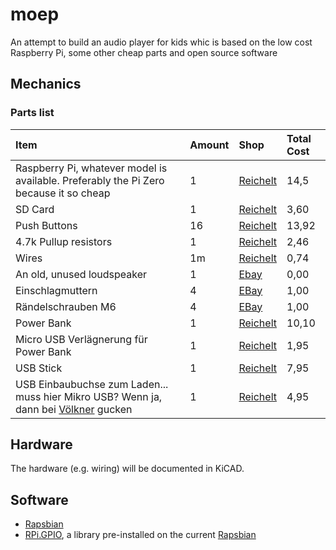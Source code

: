 # moep
An attempt to build an audio player for kids whic is based on the low cost Raspberry Pi, some other cheap parts and open source software

## Mechanics
### Parts list
| Item                                                                            |    Amount     | Shop      |   Total  Cost        |
|:------------- |:------------- |:-----|:-----|
| Raspberry Pi, whatever model is available. Preferably the Pi Zero because it so cheap | 1       |  [Reichelt](https://www.reichelt.de/RASP-PI-ZERO/3/index.html?&ACTION=3&LA=446&ARTICLE=162609&artnr=RASP+PI+ZERO&SEARCH=pi+zero)          | 14,5              |
| SD Card                                                                               | 1       |[Reichelt](https://www.reichelt.de/SD-Karten-Micro-/INTENSO-3413460/3/index.html?&ACTION=3&LA=2&ARTICLE=126586&GROUPID=4802&artnr=INTENSO+3413460)        | 3,60     |
| Push Buttons                                                                       | 16       |[Reichelt](https://www.reichelt.de/Drucktaster-Druckschalter/MS-131-RT/3/index.html?&ACTION=3&LA=2&ARTICLE=13136&GROUPID=3277&artnr=MS+131+RT)        | 13,92     |
| 4.7k Pullup resistors                                                              | 1       |[Reichelt](https://www.reichelt.de/1W-5-1-0-k-Ohm-820-k-Ohm/1W-10K/3/index.html?&ACTION=3&LA=2&ARTICLE=1779&GROUPID=6515&artnr=1W+10K)        | 2,46     |
| Wires                                                                                 | 1m      |[Reichelt](https://www.reichelt.de/LITZE-RT/3/index.html?&ACTION=3&LA=446&ARTICLE=10297&artnr=LITZE+RT&SEARCH=draht)        |      0,74  |
| An old, unused loudspeaker                                                            | 1       | [Ebay](http://www.ebay.de/sch/i.html?_from=R40&_sacat=0&LH_ItemCondition=3000&_mPrRngCbx=1&_udlo=0&_udhi=15&_nkw=lautsprecher&_sop=15)       |  0,00      |
| Einschlagmuttern                                                                      | 4       | [EBay](http://www.ebay.de/itm/Einschlagmuttern-galvanisch-verzinkt-Stahl-Muttern-NEUWARE-/251439664889?var=&hash=item3a8af8cef9:m:mzBa8pigo2u4r0Q1wfwKzlw)        |  1,00      |
|Rändelschrauben M6 | 4 | [EBay](http://www.ebay.de/itm/12-St-Kunststoff-Randelschrauben-schwarz-20-mm-Durchm-M-6-x-12-mm-/231766594580?hash=item35f65d9414:g:LE0AAOxymHRRwfX~) | 1,00 |
|Power Bank | 1 | [Reichelt](https://www.reichelt.de/LITZE-RT/3/index.html?&ACTION=3&LA=446&ARTICLE=10297&artnr=LITZE+RT&SEARCH=draht) | 10,10 |
|Micro USB Verlägnerung für Power Bank | 1 | [Reichelt](https://www.reichelt.de/DELOCK-83567/3/index.html?&ACTION=3&LA=446&ARTICLE=154180&artnr=DELOCK+83567&SEARCH=micro+usb+verl%E4ngerung) | 1,95 | 
|USB Stick | 1 | [Reichelt](https://www.reichelt.de/USB-Sticks/INTENSO-3521482/3/index.html?&ACTION=3&LA=2&ARTICLE=126579&GROUPID=4798&artnr=INTENSO+3521482&SEARCH=USB+STICK) | 7,95 | 
|USB Einbaubuchse zum Laden... muss hier Mikro USB? Wenn ja, dann bei [Völkner](https://www.google.com/search?q=micro+usb+einbaubuchse&num=50&client=ubuntu&hs=G6R&channel=fs&tbm=isch&tbo=u&source=univ&sa=X&ved=0ahUKEwiT57b13LrJAhUBRg8KHVidBUAQsAQIQQ&biw=1600&bih=783#imgrc=41ZuH-PlmpT1OM%3A) gucken | 1 | [Reichelt](https://www.reichelt.de/?ARTICLE=63200&PROVID=2788&wt_mc=amc141526782519998&gclid=CjwKEAiAp_WyBRD37bGB_ZO9qAYSJAA72Ikgr4U6eCZOYUHfec36b8NABRVWskuhGlsWBaMMMufpfRoC8IXw_wcB) | 4,95 |

## Hardware
The hardware (e.g. wiring) will be documented in KiCAD.

## Software
-  [Rapsbian](https://www.raspberrypi.org/downloads/raspbian/)
- [RPi.GPIO](http://makezine.com/projects/tutorial-raspberry-pi-gpio-pins-and-python/), a library pre-installed on the current [Rapsbian](https://www.raspberrypi.org/downloads/raspbian/)


